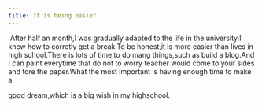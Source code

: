 ```yaml
---
title: It is being easier.
---
```


​	After half an month,I was gradually adapted to the life in the university.I knew how to corretly get a break.To be honest,it is more easier than lives in high school.There is lots of time to do mang things,such as build a blog.And I can paint everytime that do not to worry teacher would come to your sides and tore the paper.What the most important is having enough time to make a 

good dream,which is a big wish in my highschool. 